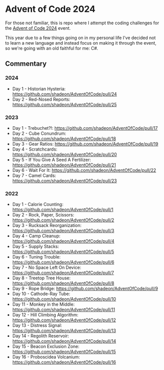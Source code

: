 # Advent of Code 2024

For those not familiar, this is repo where I attempt the coding challenges for the [Advent of Code 2024](https://adventofcode.com/2024/) event.

This year due to a few things going on in my personal life I've decided not to learn a new language and instead focus on making it through the event, so we're going with an old faithful for me: C#.

## Commentary

### 2024

- Day 1 - Historian Hysteria: https://github.com/shadeon/AdventOfCode/pull/24
- Day 2 - Red-Nosed Reports: https://github.com/shadeon/AdventOfCode/pull/25

### 2023

- Day 1 - Trebuchet?!: https://github.com/shadeon/AdventOfCode/pull/17
- Day 2 - Cube Conundrum: https://github.com/shadeon/AdventOfCode/pull/18
- Day 3 - Gear Ratios: https://github.com/shadeon/AdventOfCode/pull/19
- Day 4 - Scratchcards: https://github.com/shadeon/AdventOfCode/pull/20
- Day 5 - If You Give A Seed A Fertilizer: https://github.com/shadeon/AdventOfCode/pull/21
- Day 6 - Wait For It: https://github.com/shadeon/AdventOfCode/pull/22
- Day 7 - Camel Cards: https://github.com/shadeon/AdventOfCode/pull/23

### 2022

- Day 1 - Calorie Counting: https://github.com/shadeon/AdventOfCode/pull/1
- Day 2 - Rock, Paper, Scissors: https://github.com/shadeon/AdventOfCode/pull/2
- Day 3 - Rucksack Reorganization: https://github.com/shadeon/AdventOfCode/pull/3
- Day 4 - Camp Cleanup: https://github.com/shadeon/AdventOfCode/pull/4
- Day 5 - Supply Stacks: https://github.com/shadeon/AdventOfCode/pull/5
- Day 6 - Tuning Trouble: https://github.com/shadeon/AdventOfCode/pull/6
- Day 7 - No Space Left On Device: https://github.com/shadeon/AdventOfCode/pull/7
- Day 8 - Treetop Tree House: https://github.com/shadeon/AdventOfCode/pull/8
- Day 9 - Rope Bridge: https://github.com/shadeon/AdventOfCode/pull/9
- Day 10 - Cathode-Ray Tube: https://github.com/shadeon/AdventOfCode/pull/10
- Day 11 - Monkey in the Middle: https://github.com/shadeon/AdventOfCode/pull/11
- Day 12 - Hill Climbing Algorithm: https://github.com/shadeon/AdventOfCode/pull/12
- Day 13 - Distress Signal: https://github.com/shadeon/AdventOfCode/pull/13
- Day 14 - Regolith Reservoir: https://github.com/shadeon/AdventOfCode/pull/14
- Day 15 - Beacon Exclusion Zone: https://github.com/shadeon/AdventOfCode/pull/15
- Day 16 - Proboscidea Volcanium: https://github.com/shadeon/AdventOfCode/pull/16

